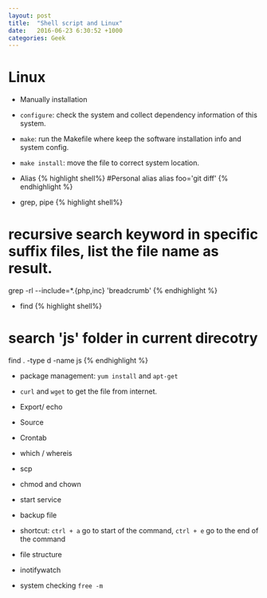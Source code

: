 ```yaml
---
layout: post
title:  "Shell script and Linux"
date:   2016-06-23 6:30:52 +1000
categories: Geek
---
```

Linux
============
- Manually installation
 - `configure`: check the system and collect dependency information of this system.
 - `make`: run the Makefile where keep the software installation info and system config.
 - `make install`: move the file to correct system location.

- Alias
{% highlight shell%}
#Personal alias
alias foo='git diff'
{% endhighlight %}

- grep, pipe
{% highlight shell%}
# recursive search keyword in specific suffix files, list the file name as result.
grep -rl --include=\*.{php,inc} 'breadcrumb'
{% endhighlight %}

- find 
{% highlight shell%}
# search 'js' folder in current direcotry
find . -type d -name js
{% endhighlight %}

- package management: `yum install` and `apt-get`

- `curl` and `wget` to get the file from internet.

- Export/ echo

- Source

- Crontab

- which / whereis

- scp

- chmod and chown

- start service

- backup file

- shortcut: `ctrl + a` go to start of the command, `ctrl + e` go to the end of the command

- file structure

- inotifywatch

- system checking `free -m`